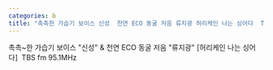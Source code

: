 ```yaml
---
categories: b
title: "촉촉한 가습기 보이스 신성  천연 ECO 동굴 저음 류지광 허리케인 나는 싱어다  TBS fm 951MHz"
---
```

촉촉~한 가습기 보이스 "신성" & 천연 ECO 동굴 저음 "류지광" [허리케인 나는 싱어다]&nbsp;&nbsp;TBS fm 95.1MHz